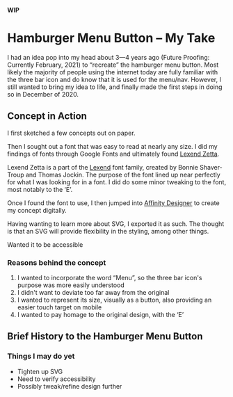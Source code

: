 **WIP**
# Hamburger Menu Button – My Take
I had an idea pop into my head about 3—4 years ago (Future Proofing: Currently February, 2021) to “recreate” the hamburger menu button. Most likely the majority of people using the internet today are fully familiar with the three bar icon and do know that it is used for the menu/nav. However, I still wanted to bring my idea to life, and finally made the first steps in doing so in December of 2020. 

## Concept in Action
I first sketched a few concepts out on paper.

Then I sought out a font that was easy to read at nearly any size. I did my findings of fonts through Google Fonts and ultimately found [Lexend Zetta](https://fonts.google.com/specimen/Lexend+Zetta).

Lexend Zetta is a part of the [Lexend](https://www.lexend.com/) font family, created by Bonnie Shaver-Troup and Thomas Jockin. The purpose of the font lined up near perfectly for what I was looking for in a font. I did do some minor tweaking to the font, most notably to the ‘E’.

Once I found the font to use, I then jumped into [Affinity Designer](https://affinity.serif.com/en-us/designer/) to create my concept digitally.

Having wanting to learn more about SVG, I exported it as such. The thought is that an SVG will provide flexibility in the styling, among other things.

Wanted it to be accessible


### Reasons behind the concept
1. I wanted to incorporate the word “Menu”, so the three bar icon's purpose was more easily understood
1. I didn't want to deviate too far away from the original
1. I wanted to represent its size, visually as a button, also providing an easier touch target on mobile
1. I wanted to pay homage to the original design, with the ‘E’

## Brief History to the Hamburger Menu Button


### Things I may do yet
* Tighten up SVG
* Need to verify accessibility
* Possibly tweak/refine design further
